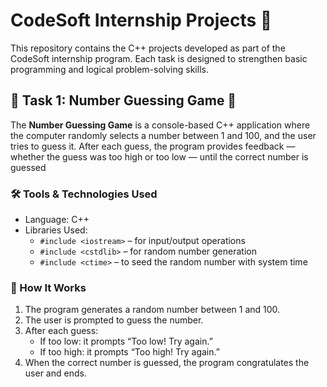 # CodeSoft Internship Projects 🚀

This repository contains the C++ projects developed as part of the CodeSoft internship program. Each task is designed to strengthen basic programming and logical problem-solving skills.



## 🧩 Task 1: Number Guessing Game 🎯

The **Number Guessing Game** is a console-based C++ application where the computer randomly selects a number between 1 and 100, and the user tries to guess it. After each guess, the program provides feedback — whether the guess was too high or too low — until the correct number is guessed

### 🛠️ Tools & Technologies Used

- Language: C++
- Libraries Used:
  - `#include <iostream>` – for input/output operations
  - `#include <cstdlib>` – for random number generation
  - `#include <ctime>` – to seed the random number with system time


### 📌 How It Works

1. The program generates a random number between 1 and 100.
2. The user is prompted to guess the number.
3. After each guess:
   - If too low: it prompts “Too low! Try again.”
   - If too high: it prompts “Too high! Try again.”
4. When the correct number is guessed, the program congratulates the user and ends.
